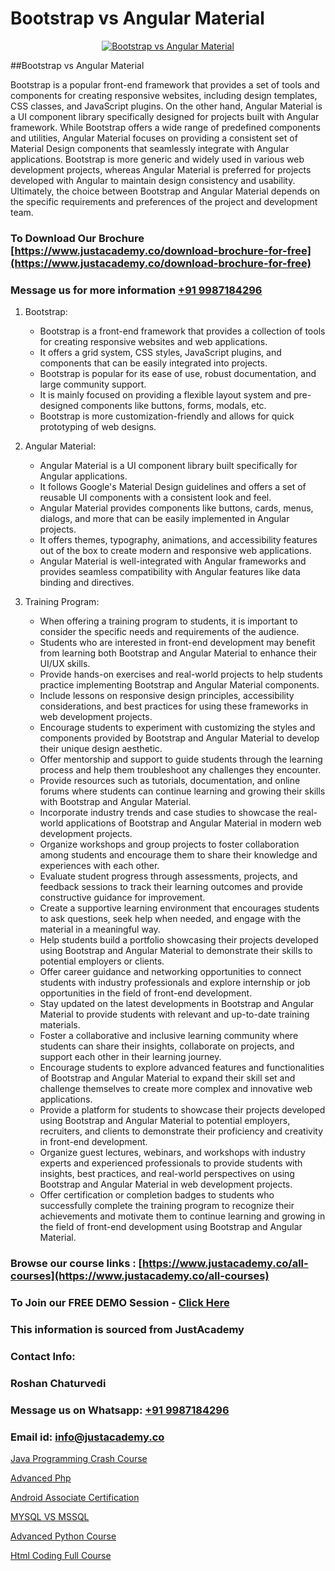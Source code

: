 # Bootstrap vs Angular Material

<p align="center">
  <a href="https://justacademy.co/course-detail/angular-training">
    <img src="https://justacademy.co/storage2/course_image/1676637041_course_image.webp" alt="Bootstrap vs Angular Material">
  </a>
</p>
##Bootstrap vs Angular Material

Bootstrap is a popular front-end framework that provides a set of tools and components for creating responsive websites, including design templates, CSS classes, and JavaScript plugins. On the other hand, Angular Material is a UI component library specifically designed for projects built with Angular framework. While Bootstrap offers a wide range of predefined components and utilities, Angular Material focuses on providing a consistent set of Material Design components that seamlessly integrate with Angular applications. Bootstrap is more generic and widely used in various web development projects, whereas Angular Material is preferred for projects developed with Angular to maintain design consistency and usability. Ultimately, the choice between Bootstrap and Angular Material depends on the specific requirements and preferences of the project and development team.
### To Download Our Brochure [https://www.justacademy.co/download-brochure-for-free](https://www.justacademy.co/download-brochure-for-free)
### Message us for more information [+91 9987184296](https://api.whatsapp.com/send?phone=919987184296)
1) Bootstrap:
   - Bootstrap is a front-end framework that provides a collection of tools for creating responsive websites and web applications.
   - It offers a grid system, CSS styles, JavaScript plugins, and components that can be easily integrated into projects.
   - Bootstrap is popular for its ease of use, robust documentation, and large community support.
   - It is mainly focused on providing a flexible layout system and pre-designed components like buttons, forms, modals, etc.
   - Bootstrap is more customization-friendly and allows for quick prototyping of web designs.

2) Angular Material:
   - Angular Material is a UI component library built specifically for Angular applications.
   - It follows Google's Material Design guidelines and offers a set of reusable UI components with a consistent look and feel.
   - Angular Material provides components like buttons, cards, menus, dialogs, and more that can be easily implemented in Angular projects.
   - It offers themes, typography, animations, and accessibility features out of the box to create modern and responsive web applications.
   - Angular Material is well-integrated with Angular frameworks and provides seamless compatibility with Angular features like data binding and directives.

3) Training Program:
   - When offering a training program to students, it is important to consider the specific needs and requirements of the audience.
   - Students who are interested in front-end development may benefit from learning both Bootstrap and Angular Material to enhance their UI/UX skills.
   - Provide hands-on exercises and real-world projects to help students practice implementing Bootstrap and Angular Material components.
   - Include lessons on responsive design principles, accessibility considerations, and best practices for using these frameworks in web development projects.
   - Encourage students to experiment with customizing the styles and components provided by Bootstrap and Angular Material to develop their unique design aesthetic.
   - Offer mentorship and support to guide students through the learning process and help them troubleshoot any challenges they encounter.
   - Provide resources such as tutorials, documentation, and online forums where students can continue learning and growing their skills with Bootstrap and Angular Material.
   - Incorporate industry trends and case studies to showcase the real-world applications of Bootstrap and Angular Material in modern web development projects.
   - Organize workshops and group projects to foster collaboration among students and encourage them to share their knowledge and experiences with each other.
   - Evaluate student progress through assessments, projects, and feedback sessions to track their learning outcomes and provide constructive guidance for improvement.
   - Create a supportive learning environment that encourages students to ask questions, seek help when needed, and engage with the material in a meaningful way.
   - Help students build a portfolio showcasing their projects developed using Bootstrap and Angular Material to demonstrate their skills to potential employers or clients.
   - Offer career guidance and networking opportunities to connect students with industry professionals and explore internship or job opportunities in the field of front-end development.
   - Stay updated on the latest developments in Bootstrap and Angular Material to provide students with relevant and up-to-date training materials.
   - Foster a collaborative and inclusive learning community where students can share their insights, collaborate on projects, and support each other in their learning journey.
   - Encourage students to explore advanced features and functionalities of Bootstrap and Angular Material to expand their skill set and challenge themselves to create more complex and innovative web applications.
   - Provide a platform for students to showcase their projects developed using Bootstrap and Angular Material to potential employers, recruiters, and clients to demonstrate their proficiency and creativity in front-end development.
   - Organize guest lectures, webinars, and workshops with industry experts and experienced professionals to provide students with insights, best practices, and real-world perspectives on using Bootstrap and Angular Material in web development projects.
   - Offer certification or completion badges to students who successfully complete the training program to recognize their achievements and motivate them to continue learning and growing in the field of front-end development using Bootstrap and Angular Material.

### Browse our course links : [https://www.justacademy.co/all-courses](https://www.justacademy.co/all-courses) 
### To Join our FREE DEMO Session - [Click Here](https://www.justacademy.co/register-for-course-demo)


### This information is sourced from JustAcademy
### Contact Info:
### Roshan Chaturvedi
### Message us on Whatsapp: [+91 9987184296](https://api.whatsapp.com/send?phone=919987184296)
### Email id: [info@justacademy.co](mailto:info@justacademy.co)
                
[Java Programming Crash Course](https://www.linkedin.com/pulse/java-programming-crash-course-justacademy-thane-nx6lc/)

[Advanced Php](https://www.linkedin.com/pulse/advanced-php-justacademy-gwkqc?trackingId=za6k%2F5qYm4MVArmdpaYazA%3D%3D&lipi=urn%3Ali%3Apage%3Ad_flagship3_company_admin%3BWbxQ1A18RaaLg4c2WwaK8w%3D%3D)

[Android Associate Certification](https://medium.com/@pzade254/android-associate-certification-088902f2265b)

[MYSQL VS MSSQL](https://medium.com/@abhidnya.1068/mysql-vs-mssql-e3c796bc377f)

[Advanced Python Course](https://justacademyin.github.io/justacademy/advanced-python-course)

[Html Coding Full Course](https://justacademyin.github.io/justacademy/html-coding-full-course)

